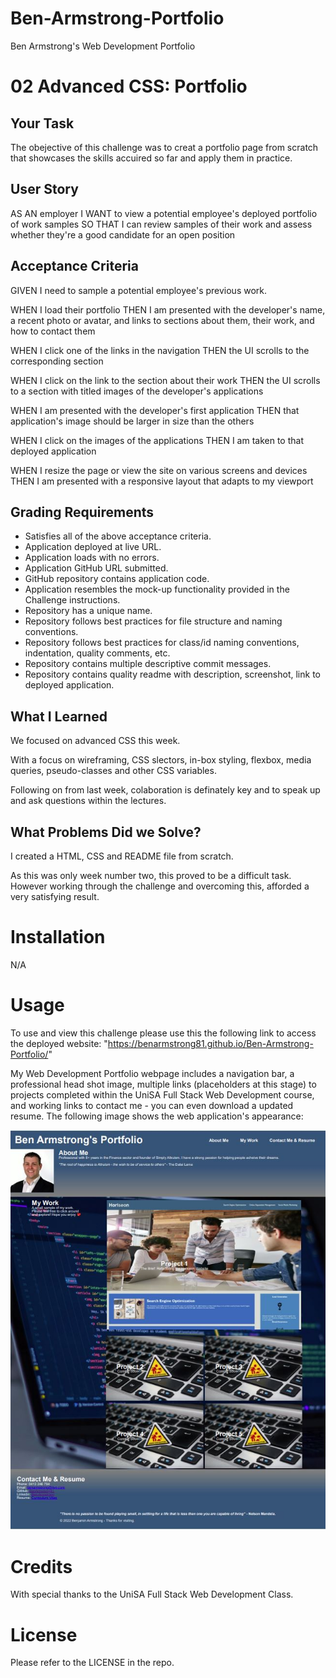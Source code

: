 # Ben-Armstrong-Portfolio
Ben Armstrong's Web Development Portfolio
# 02 Advanced CSS: Portfolio

## Your Task

The obejective of this challenge was to creat a portfolio page from scratch that showcases the skills accuired so far and apply them in practice.

## User Story
AS AN employer
I WANT to view a potential employee's deployed portfolio of work samples
SO THAT I can review samples of their work and assess whether they're a good candidate for an open position


## Acceptance Criteria
GIVEN I need to sample a potential employee's previous work.

WHEN I load their portfolio
THEN I am presented with the developer's name, a recent photo or avatar, and links to sections about them, their work, and how to contact them

WHEN I click one of the links in the navigation
THEN the UI scrolls to the corresponding section

WHEN I click on the link to the section about their work
THEN the UI scrolls to a section with titled images of the developer's applications

WHEN I am presented with the developer's first application
THEN that application's image should be larger in size than the others

WHEN I click on the images of the applications
THEN I am taken to that deployed application

WHEN I resize the page or view the site on various screens and devices
THEN I am presented with a responsive layout that adapts to my viewport

## Grading Requirements
* Satisfies all of the above acceptance criteria.
* Application deployed at live URL.
* Application loads with no errors.
* Application GitHub URL submitted.
* GitHub repository contains application code.
* Application resembles the mock-up functionality provided in the Challenge instructions.
* Repository has a unique name.
* Repository follows best practices for file structure and naming conventions.
* Repository follows best practices for class/id naming conventions, indentation, quality comments, etc.
* Repository contains multiple descriptive commit messages.
* Repository contains quality readme with description, screenshot, link to deployed application.

## What I Learned
  We focused on advanced CSS this week.
  
  With a focus on wireframing, CSS slectors, in-box styling, flexbox, media queries, pseudo-classes and other CSS variables. 

  Following on from last week, colaboration is definately key and to speak up and ask questions within the lectures.

  ## What Problems Did we Solve?
  I created a HTML, CSS and README file from scratch. 
  
  As this was only week number two, this proved to be a difficult task. However working through the challenge and overcoming this, afforded a very satisfying result.

# Installation

N/A

# Usage
To use and view this challenge please use this the following link to access the deployed website: "https://benarmstrong81.github.io/Ben-Armstrong-Portfolio/" 

My Web Development Portfolio webpage includes a navigation bar, a professional head shot image, multiple links (placeholders at this stage) to projects completed within the UniSA Full Stack Web Development course, and working links to contact me - you can even download a updated resume.
The following image shows the web application's appearance:

![My Web Development Portfolio webpage includes a navigation bar, a professional head shot image, multiple links (placeholders at this stage) to projects completed within the UniSA Full Stack Web Development course, and working links to contact me - even download an updated resume.](./Images/BenArmstrongPortfolioWebsiteScreenShot.JPG)

# Credits
With special thanks to the UniSA Full Stack Web Development Class.

# License

Please refer to the LICENSE in the repo.